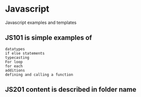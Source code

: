 # Javascript
Javascript examples and templates

## JS101 is simple examples of
    datatypes
    if else statements
    typecasting
    For loop
    for each
    additions
    defining and calling a function


## JS201 content is described in folder name


